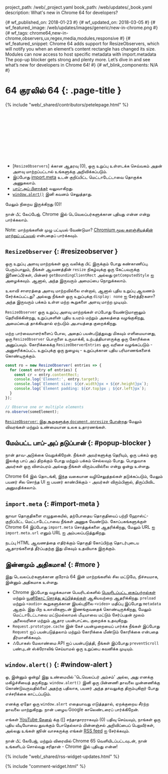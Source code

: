 project_path: /web/_project.yaml
book_path: /web/updates/_book.yaml
description: What's new in Chrome 64 for developers?
<span lang="ta-x-mtfrom-en">

{# wf_published_on: 2018-01-23 #}
{# wf_updated_on: 2018-03-05 #}
{# wf_featured_image: /web/updates/images/generic/new-in-chrome.png #}
{# wf_tags: chrome64,new-in-chrome,observers,ux,regex,media,modules,responsive #}
{# wf_featured_snippet: Chrome 64 adds support for ResizeObservers, which will notify you when an element’s content rectangle has changed its size. Modules can now access to host specific metadata with import.metadata The pop-up blocker gets strong and plenty more. Let’s dive in and see what’s new for developers in Chrome 64! #}
{# wf_blink_components: N/A #}

# 64 குரலில் 64 {: .page-title }

{% include "web/_shared/contributors/petelepage.html" %}

<div class="clearfix"></div>

<div class="video-wrapper">   <iframe class="devsite-embedded-youtube-video" data-video-id="y5sb-icqOyg"
          data-autohide="1" data-showinfo="0" frameborder="0" allowfullscreen>
  </iframe>
</Span>

* [`ResizeObservers`] க்கான ஆதரவு (0), ஒரு உறுப்பு உள்ளடக்க செவ்வகம் அதன் அளவு மாற்றப்பட்டால் உங்களுக்கு அறிவிக்கப்படும்.
* இப்போது [import.meta](#import-meta) உடன் குறிப்பிட்ட மெட்டாடேட்டாவை தொகுக்க அணுகலாம்.
* [பாப்-அப் பிளாக்கர்](#popup-blocker) வலுவாகிறது.
* [`window.alert()`](#window-alert) இனி கவனம் செலுத்தாது.

மேலும் நிறைய இருக்கிறது (0)!

நான் பீட் லேப்பேஜ். Chrome இல் டெவெலப்பர்களுக்கான புதியது என்ன என்று பார்க்கலாம்.

<div class="clearfix"></div>

Note: மாற்றங்களின் முழு பட்டியல் வேண்டுமா? [Chromium மூல களஞ்சியத்தின் மாற்றுப் பட்டியல்](https://chromium.googlesource.com/chromium/src/+log/63.0.3239.84..64.0.3282.140) என்பதைப் பார்க்கவும்.

## `ResizeObserver` {: #resizeobserver }

ஒரு உறுப்பு அளவு மாற்றங்கள் ஒரு வலிக்கு பிட் இருக்கும் போது கண்காணிப்பு. பெரும்பாலும், நீங்கள் ஆவணத்தின் `resize` நிகழ்வுக்கு ஒரு கேட்பவருக்கு இணைப்பீர்கள், பின்னர் `getBoundingClientRect` அல்லது `getComputedStyle` ஐ அழைக்கவும். ஆனால், அந்த இருவரும் அமைப்பை நொறுக்கலாம்.

உலாவி சாளரத்தை அளவு மாற்றவில்லை என்றால், ஆனால் புதிய உறுப்பு ஆவணம் சேர்க்கப்பட்டது? அல்லது நீங்கள் ஒரு உறுப்புக்கு `display: none` ஐ சேர்த்தீர்களா? அந்த இருவரும் பக்கம் உள்ள மற்ற கூறுகளை அளவு மாற்ற முடியும்.

`ResizeObserver` ஒரு உறுப்பு அளவு மாற்றங்கள் எப்போது வேண்டுமானாலும் தெரிவிக்கின்றது, உறுப்புகளின் புதிய உயரம் மற்றும் அகலத்தை வழங்குகிறது, அமைப்பைத் தாக்கியதால் ஏற்படும் அபாயத்தை குறைக்கிறது.

மற்ற பார்வையாளர்களைப் போல, அதைப் பயன்படுத்துவது மிகவும் எளிமையானது, ஒரு `ResizeObserver` பொருளை உருவாக்கி, உற்பத்தியாளருக்கு ஒரு கோரிக்கை அனுப்பவும். கோரிக்கைக்கு `ResizeOberverEntries` ஒரு வரிசை வழங்கப்படும் - அனுசரிக்கப்பட்ட உறுப்புக்கு ஒரு நுழைவு - உறுப்புக்கான புதிய பரிமாணங்களைக் கொண்டிருக்கும்.

```js
const ro = new ResizeObserver( entries => {
  for (const entry of entries) {
    const cr = entry.contentRect;
    console.log('Element:', entry.target);
    console.log(`Element size: ${cr.width}px × ${cr.height}px`);
    console.log(`Element padding: ${cr.top}px ; ${cr.left}px`);
  }
});

// Observe one or multiple elements
ro.observe(someElement);
```

[`ResizeObserver`: இது கூறுகளுக்கு `document.onresize` போன்றது](/web/updates/2016/10/resizeobserver) மேலும் விவரங்கள் மற்றும் உண்மையான உலக உதாரணங்கள்.


## மேம்பட்ட பாப்-அப் தடுப்பான் {: #popup-blocker }

நான் தாவ-அடுக்கை வெறுக்கிறேன். நீங்கள் அவர்களுக்கு தெரியும், ஒரு பக்கம் ஒரு இலக்கு பாப் அப் திறக்கும் போது மற்றும் பக்கம் செல்லவும் போது. பொதுவாக அவர்கள் ஒரு விளம்பரம் அல்லது நீங்கள் விரும்பவில்லை என்று ஒன்று உள்ளது.

Chrome 64 இல் தொடங்கி, இந்த வகையான வழிசெலுத்தல்கள் தடுக்கப்படும், மேலும் பயனர் சில சொந்த UI ஐ பயனர் காண்பிக்கும் - அவர்கள் விரும்பினால், திருப்பிவிட அனுமதிக்கலாம்.


## `import.meta` {: #import-meta }

ஜாவா தொகுதிகளை எழுதுகையில், தற்போதைய தொகுதியைப் பற்றி ஹோஸ்ட்-குறிப்பிட்ட மெட்டாடேட்டாவை நீங்கள் அணுக வேண்டும். கோப்பகங்களுக்குள் Chrome 64 இப்போது `import.meta` சொத்துக்களை ஆதரிக்கிறது, மேலும் URL ஐ `import.meta.url` எனும் URL ஐ அம்பலப்படுத்துகிறது.

நடப்பு HTML ஆவணத்தை எதிர்க்கும் தொகுதி கோப்பிற்கு தொடர்புடைய ஆதாரங்களைத் தீர்ப்பதற்கு இது மிகவும் உதவியாக இருக்கும்.


## இன்னமும் அதிகமாக! {: #more }

இது டெவலப்பர்களுக்கான குரோம் 64 இன் மாற்றங்களில் சில மட்டுமே, நிச்சயமாக, இன்னும் அதிகமாக உள்ளது.

* Chrome இப்போது வழக்கமான பெயரிடல்களில் [பெயரிடப்பட்ட கைப்பற்றல்கள்](/web/updates/2017/07/upcoming-regexp-features#named_captures) மற்றும் [யூனிகோட் சொத்து தப்பித்தல்கள்](/web/updates/2017/07/upcoming-regexp-features#unicode_property_escapes) ஆகியவற்றை ஆதரிக்கிறது.
`preload` மற்றும் `<audio>` கூறுகளுக்கான இயல்புநிலை `<video>` மதிப்பு இப்போது `metadata` ஆகும். இது பிற உலாவிகளுடன் இணங்குவதைக் கொண்டிருக்கிறது, மேலும் மெட்டாடேட்டாவை மட்டுமல்லாமல் மீடியாவை மட்டும் சேர்ப்பதன் மூலம் அலைவரிசை மற்றும் ஆதார பயன்பாட்டை குறைக்க உதவுகிறது.
* `Request.prototype.cache` இன் கேச் பயன்முறையைப் பார்க்க நீங்கள் இப்போது `Request` ஐப் பயன்படுத்தலாம் மற்றும் கோரிக்கை மீண்டும் கோரிக்கை என்பதை தீர்மானிக்கவும்.
* ஃபோகஸ் மேலாண்மை API ஐப் பயன்படுத்தி, நீங்கள் இப்போது `preventScroll` பண்புடன் ஸ்க்ரோலிங் செய்யாமல் ஒரு உறுப்பை கவனிக்க முடியும்.

## `window.alert()` {: #window-alert }

ஓ, இன்னும் ஒன்று! இது உண்மையில் 'டெவெலப்பர் அம்சம்' அல்ல, அது எனக்கு மகிழ்ச்சியைத் தருகிறது. `window.alert()` இனி ஒரு பின்னணி தாவலை முன்னணிக்கு கொண்டுவருவதில்லை! அதற்கு பதிலாக, பயனர் அந்த தாவலுக்கு திரும்புகிறார் போது எச்சரிக்கை காட்டப்படும்.

எனக்கு ஏதோ ஒரு `window.alert` எதையாவது எடுத்ததால், ஏறக்குறைய சீரற்ற தாவலை மாற்றுகிறது. நான் பழைய Google காலெண்டரைப் பார்க்கிறேன்.


எங்கள் [YouTube சேனல்](https://goo.gl/6FP1a5) க்கு ([] சந்தாதாரராகவும் (0) பதிவு செய்யவும், நாங்கள் ஒரு புதிய வீடியோவை துவக்கும் போதெல்லாம் மின்னஞ்சல் அறிவிப்பைப் பெறுவீர்கள், அல்லது உங்கள் ஜூன் வாசகருக்கு எங்கள் [RSS feed](https://www.youtube.com/user/ChromeDevelopers/) ஐ சேர்க்கவும்.


நான் பீட் லேபேஜ், மற்றும் விரைவில் Chrome 65 வெளியிடப்பட்டவுடன், நான் உங்களிடம் சொல்வது சரிதான் - Chrome இல் புதியது என்ன!

{% include "web/_shared/rss-widget-updates.html" %}

{% include "comment-widget.html" %}

</span>